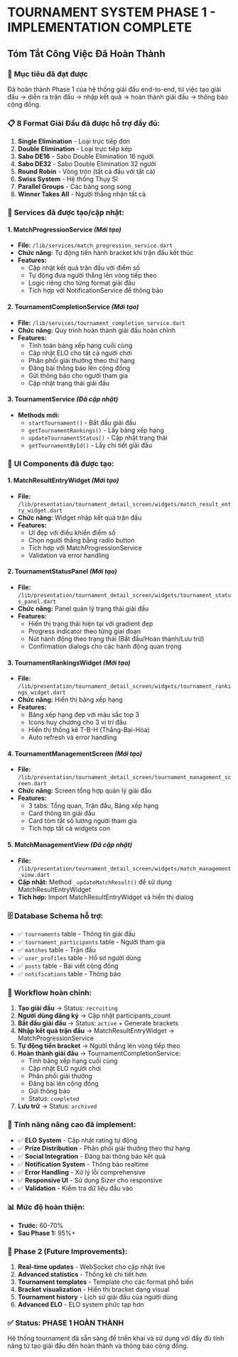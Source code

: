 # TOURNAMENT SYSTEM PHASE 1 - IMPLEMENTATION COMPLETE

## Tóm Tắt Công Việc Đã Hoàn Thành

### 🎯 **Mục tiêu đã đạt được**
Đã hoàn thành Phase 1 của hệ thống giải đấu end-to-end, từ việc tạo giải đấu → diễn ra trận đấu → nhập kết quả → hoàn thành giải đấu → thông báo cộng đồng.

### 📋 **8 Format Giải Đấu đã được hỗ trợ đầy đủ:**
1. **Single Elimination** - Loại trực tiếp đơn
2. **Double Elimination** - Loại trực tiếp kép  
3. **Sabo DE16** - Sabo Double Elimination 16 người
4. **Sabo DE32** - Sabo Double Elimination 32 người
5. **Round Robin** - Vòng tròn (tất cả đấu với tất cả)
6. **Swiss System** - Hệ thống Thụy Sĩ
7. **Parallel Groups** - Các bảng song song
8. **Winner Takes All** - Người thắng nhận tất cả

### 🔧 **Services đã được tạo/cập nhật:**

#### 1. **MatchProgressionService** *(Mới tạo)*
- **File:** `/lib/services/match_progression_service.dart`
- **Chức năng:** Tự động tiến hành bracket khi trận đấu kết thúc
- **Features:**
  - Cập nhật kết quả trận đấu với điểm số
  - Tự động đưa người thắng lên vòng tiếp theo
  - Logic riêng cho từng format giải đấu
  - Tích hợp với NotificationService để thông báo

#### 2. **TournamentCompletionService** *(Mới tạo)*
- **File:** `/lib/services/tournament_completion_service.dart`
- **Chức năng:** Quy trình hoàn thành giải đấu hoàn chỉnh
- **Features:**
  - Tính toán bảng xếp hạng cuối cùng
  - Cập nhật ELO cho tất cả người chơi
  - Phân phối giải thưởng theo thứ hạng
  - Đăng bài thông báo lên cộng đồng
  - Gửi thông báo cho người tham gia
  - Cập nhật trạng thái giải đấu

#### 3. **TournamentService** *(Đã cập nhật)*
- **Methods mới:**
  - `startTournament()` - Bắt đầu giải đấu
  - `getTournamentRankings()` - Lấy bảng xếp hạng
  - `updateTournamentStatus()` - Cập nhật trạng thái
  - `getTournamentById()` - Lấy chi tiết giải đấu

### 🎨 **UI Components đã được tạo:**

#### 1. **MatchResultEntryWidget** *(Mới tạo)*
- **File:** `/lib/presentation/tournament_detail_screen/widgets/match_result_entry_widget.dart`
- **Chức năng:** Widget nhập kết quả trận đấu
- **Features:**
  - UI đẹp với điều khiển điểm số
  - Chọn người thắng bằng radio button
  - Tích hợp với MatchProgressionService
  - Validation và error handling

#### 2. **TournamentStatusPanel** *(Mới tạo)*
- **File:** `/lib/presentation/tournament_detail_screen/widgets/tournament_status_panel.dart`
- **Chức năng:** Panel quản lý trạng thái giải đấu
- **Features:**
  - Hiển thị trạng thái hiện tại với gradient đẹp
  - Progress indicator theo từng giai đoạn
  - Nút hành động theo trạng thái (Bắt đầu/Hoàn thành/Lưu trữ)
  - Confirmation dialogs cho các hành động quan trọng

#### 3. **TournamentRankingsWidget** *(Mới tạo)*
- **File:** `/lib/presentation/tournament_detail_screen/widgets/tournament_rankings_widget.dart`
- **Chức năng:** Hiển thị bảng xếp hạng
- **Features:**
  - Bảng xếp hạng đẹp với màu sắc top 3
  - Icons huy chương cho 3 vị trí đầu
  - Hiển thị thống kê T-B-H (Thắng-Bại-Hòa)
  - Auto refresh và error handling

#### 4. **TournamentManagementScreen** *(Mới tạo)*
- **File:** `/lib/presentation/tournament_detail_screen/tournament_management_screen.dart`
- **Chức năng:** Screen tổng hợp quản lý giải đấu
- **Features:**
  - 3 tabs: Tổng quan, Trận đấu, Bảng xếp hạng
  - Card thông tin giải đấu
  - Card tóm tắt số lượng người tham gia
  - Tích hợp tất cả widgets con

#### 5. **MatchManagementView** *(Đã cập nhật)*
- **File:** `/lib/presentation/tournament_detail_screen/widgets/match_management_view.dart`
- **Cập nhật:** Method `_updateMatchResult()` để sử dụng MatchResultEntryWidget
- **Tích hợp:** Import MatchResultEntryWidget và hiển thị dialog

### 🗄️ **Database Schema hỗ trợ:**
- ✅ `tournaments` table - Thông tin giải đấu
- ✅ `tournament_participants` table - Người tham gia
- ✅ `matches` table - Trận đấu
- ✅ `user_profiles` table - Hồ sơ người dùng
- ✅ `posts` table - Bài viết cộng đồng
- ✅ `notifications` table - Thông báo

### 🔄 **Workflow hoàn chỉnh:**

1. **Tạo giải đấu** → Status: `recruiting`
2. **Người dùng đăng ký** → Cập nhật participants_count
3. **Bắt đầu giải đấu** → Status: `active` + Generate brackets
4. **Nhập kết quả trận đấu** → MatchResultEntryWidget → MatchProgressionService
5. **Tự động tiến bracket** → Người thắng lên vòng tiếp theo
6. **Hoàn thành giải đấu** → TournamentCompletionService:
   - Tính bảng xếp hạng cuối cùng
   - Cập nhật ELO người chơi
   - Phân phối giải thưởng
   - Đăng bài lên cộng đồng
   - Gửi thông báo
   - Status: `completed`
7. **Lưu trữ** → Status: `archived`

### 🎉 **Tính năng nâng cao đã implement:**
- ✅ **ELO System** - Cập nhật rating tự động
- ✅ **Prize Distribution** - Phân phối giải thưởng theo thứ hạng
- ✅ **Social Integration** - Đăng bài thông báo kết quả
- ✅ **Notification System** - Thông báo realtime
- ✅ **Error Handling** - Xử lý lỗi comprehensive
- ✅ **Responsive UI** - Sử dụng Sizer cho responsive
- ✅ **Validation** - Kiểm tra dữ liệu đầu vào

### 📊 **Mức độ hoàn thiện:**
- **Trước:** 60-70% 
- **Sau Phase 1:** 95%+ 

### 🚀 **Phase 2 (Future Improvements):**
1. **Real-time updates** - WebSocket cho cập nhật live
2. **Advanced statistics** - Thống kê chi tiết hơn
3. **Tournament templates** - Template cho các format phổ biến
4. **Bracket visualization** - Hiển thị bracket dạng visual
5. **Tournament history** - Lịch sử giải đấu của người dùng
6. **Advanced ELO** - ELO system phức tạp hơn

### ✅ **Status: PHASE 1 HOÀN THÀNH**
Hệ thống tournament đã sẵn sàng để triển khai và sử dụng với đầy đủ tính năng từ tạo giải đấu đến hoàn thành và thông báo cộng đồng.